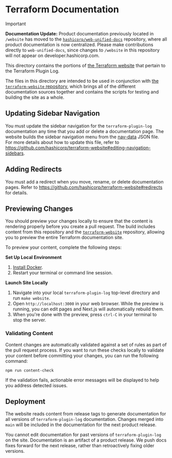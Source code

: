 # Terraform Documentation

> [!IMPORTANT]  
> **Documentation Update:** Product documentation previously located in `/website` has moved to the [`hashicorp/web-unified-docs`](https://github.com/hashicorp/web-unified-docs) repository, where all product documentation is now centralized. Please make contributions directly to `web-unified-docs`, since changes to `/website` in this repository will not appear on developer.hashicorp.com.

This directory contains the portions of [the Terraform website][terraform.io] that pertain to the Terraform Plugin Log.

The files in this directory are intended to be used in conjunction with
[the `terraform-website` repository](https://github.com/hashicorp/terraform-website), which brings all of the
different documentation sources together and contains the scripts for testing and building the site as
a whole.

## Updating Sidebar Navigation

You must update the sidebar navigation for the `terraform-plugin-log` documentation any time that you add or delete a documentation page. The website builds the sidebar navigation menu from the [nav-data] JSON file. For more details about how to update this file, refer to https://github.com/hashicorp/terraform-website#editing-navigation-sidebars.

## Adding Redirects

You must add a redirect when you move, rename, or delete documentation pages. Refer to https://github.com/hashicorp/terraform-website#redirects for details.

## Previewing Changes

You should preview your changes locally to ensure that the content is rendering properly before you create a pull request. The build includes content from this repository and the [`terraform-website`](https://github.com/hashicorp/terraform-website/) repository, allowing you to preview the entire Terraform documentation site.

To preview your content, complete the following steps:

**Set Up Local Environment**

1. [Install Docker](https://docs.docker.com/get-docker/).
1. Restart your terminal or command line session.

**Launch Site Locally**

1. Navigate into your local `terraform-plugin-log` top-level directory and run `make website`.
1. Open `http://localhost:3000` in your web browser. While the preview is running, you can edit pages and Next.js will automatically rebuild them.
1. When you're done with the preview, press `ctrl-C` in your terminal to stop the server.

### Validating Content

Content changes are automatically validated against a set of rules as part of the pull request process. If you want to run these checks locally to validate your content before committing your changes, you can run the following command:

```
npm run content-check
```

If the validation fails, actionable error messages will be displayed to help you address detected issues.

## Deployment

The website reads content from release tags to generate documentation for all versions of `terraform-plugin-log` documentation. Changes merged into `main` will be included in the documentation for the next product release.

You cannot edit documentation for past versions of `terraform-plugin-log` on the site. Documentation is an artifact of a product release. We push docs fixes forward for the next release, rather than retroactively fixing older versions.

[nav-data]: ../website/data/plugin-log-nav-data.json
[terraform.io]: https://www.terraform.io/
